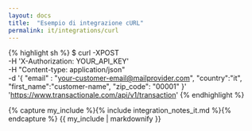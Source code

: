 ```yaml
---
layout: docs
title:  "Esempio di integrazione cURL"
permalink: it/integrations/curl
---
```

{% highlight sh %}
$ curl -XPOST \
  -H 'X-Authorization: YOUR_API_KEY' \
  -H "Content-type: application/json" \
  -d '{ "email" : "your-customer-email@mailprovider.com", "country":"it", "first_name":"customer-name", "zip_code": "00001" }' \
  'https://www.transactionale.com/api/v1/transaction'
{% endhighlight %}

{% capture my_include %}{% include integration_notes_it.md %}{% endcapture %}
{{ my_include | markdownify }}